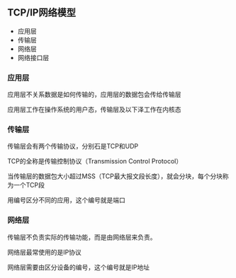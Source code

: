 ## TCP/IP网络模型

* 应用层
* 传输层
* 网络层
* 网络接口层

### 应用层

应用层不关系数据是如何传输的，应用层的数据包会传给传输层

应用层工作在操作系统的用户态，传输层及以下泽工作在内核态

### 传输层

传输层会有两个传输协议，分别石是TCP和UDP

TCP的全称是传输控制协议（Transmission Control Protocol）

当传输层的数据包大小超过MSS（TCP最大报文段长度），就会分块，每个分块称为一个TCP段

用编号区分不同的应用，这个编号就是端口

### 网络层

传输层不负责实际的传输功能，而是由网络层来负责。

网络层最常使用的是IP协议

网络层需要由区分设备的编号，这个编号就是IP地址
